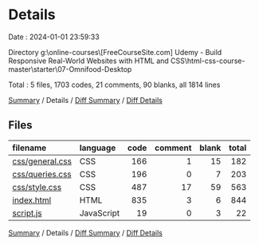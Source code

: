 # Details

Date : 2024-01-01 23:59:33

Directory g:\\online-courses\\[FreeCourseSite.com] Udemy - Build Responsive Real-World Websites with HTML and CSS\\html-css-course-master\\starter\\07-Omnifood-Desktop

Total : 5 files,  1703 codes, 21 comments, 90 blanks, all 1814 lines

[Summary](results.md) / Details / [Diff Summary](diff.md) / [Diff Details](diff-details.md)

## Files
| filename | language | code | comment | blank | total |
| :--- | :--- | ---: | ---: | ---: | ---: |
| [css/general.css](/css/general.css) | CSS | 166 | 1 | 15 | 182 |
| [css/queries.css](/css/queries.css) | CSS | 196 | 0 | 7 | 203 |
| [css/style.css](/css/style.css) | CSS | 487 | 17 | 59 | 563 |
| [index.html](/index.html) | HTML | 835 | 3 | 6 | 844 |
| [script.js](/script.js) | JavaScript | 19 | 0 | 3 | 22 |

[Summary](results.md) / Details / [Diff Summary](diff.md) / [Diff Details](diff-details.md)